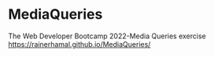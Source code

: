 # MediaQueries
The Web Developer Bootcamp 2022-Media Queries exercise
https://rainerhamal.github.io/MediaQueries/

